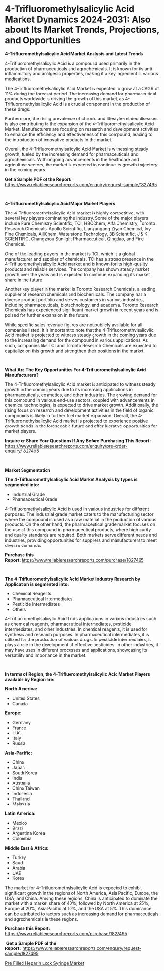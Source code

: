 <p><h1>4-Trifluoromethylsalicylic Acid Market Dynamics 2024-2031: Also about Its Market Trends, Projections, and Opportunities</h1></p><p><strong>4-Trifluoromethylsalicylic Acid Market Analysis and Latest Trends</strong></p>
<p><p>4-Trifluoromethylsalicylic Acid is a compound used primarily in the production of pharmaceuticals and agrochemicals. It is known for its anti-inflammatory and analgesic properties, making it a key ingredient in various medications.</p><p>The 4-Trifluoromethylsalicylic Acid Market is expected to grow at a CAGR of 11% during the forecast period. The increasing demand for pharmaceutical products worldwide is driving the growth of this market, as 4-Trifluoromethylsalicylic Acid is a crucial component in the production of these drugs.</p><p>Furthermore, the rising prevalence of chronic and lifestyle-related diseases is also contributing to the expansion of the 4-Trifluoromethylsalicylic Acid Market. Manufacturers are focusing on research and development activities to enhance the efficiency and effectiveness of this compound, leading to the introduction of innovative products in the market.</p><p>Overall, the 4-Trifluoromethylsalicylic Acid Market is witnessing steady growth, fueled by the increasing demand for pharmaceuticals and agrochemicals. With ongoing advancements in the healthcare and agriculture sectors, the market is expected to continue its growth trajectory in the coming years.</p></p>
<p><strong>Get a Sample PDF of the Report:&nbsp;</strong> <a href="https://www.reliableresearchreports.com/enquiry/request-sample/1827495">https://www.reliableresearchreports.com/enquiry/request-sample/1827495</a></p>
<p>&nbsp;</p>
<p><strong>4-Trifluoromethylsalicylic Acid Major Market Players</strong></p>
<p><p>The 4-Trifluoromethylsalicylic Acid market is highly competitive, with several key players dominating the industry. Some of the major players include Pure Chemistry Scientific, TCI, HBCChem, Alfa Chemistry, Toronto Research Chemicals, Apollo Scientific, Lianyungang Ziyan Chemical, Ivy Fine Chemicals, AlliChem, Waterstone Technology, 3B Scientific, J & K SCIENTIFIC, Changzhou Sunlight Pharmaceutical, Qingdao, and Fine Chemical. </p><p>One of the leading players in the market is TCI, which is a global manufacturer and supplier of chemicals. TCI has a strong presence in the 4-Trifluoromethylsalicylic Acid market and is known for its high-quality products and reliable services. The company has shown steady market growth over the years and is expected to continue expanding its market share in the future. </p><p>Another key player in the market is Toronto Research Chemicals, a leading supplier of research chemicals and biochemicals. The company has a diverse product portfolio and serves customers in various industries, including pharmaceuticals, biotechnology, and academia. Toronto Research Chemicals has experienced significant market growth in recent years and is poised for further expansion in the future.</p><p>While specific sales revenue figures are not publicly available for all companies listed, it is important to note that the 4-Trifluoromethylsalicylic Acid market is projected to witness steady growth in the coming years due to the increasing demand for the compound in various applications. As such, companies like TCI and Toronto Research Chemicals are expected to capitalize on this growth and strengthen their positions in the market.</p></p>
<p>&nbsp;</p>
<p><strong>What Are The Key Opportunities For 4-Trifluoromethylsalicylic Acid Manufacturers?</strong></p>
<p><p>The 4-Trifluoromethylsalicylic Acid market is anticipated to witness steady growth in the coming years due to its increasing applications in pharmaceuticals, cosmetics, and other industries. The growing demand for this compound in various end-use sectors, coupled with advancements in chemical technologies, is expected to drive market growth. Additionally, the rising focus on research and development activities in the field of organic compounds is likely to further fuel market expansion. Overall, the 4-Trifluoromethylsalicylic Acid market is projected to experience positive growth trends in the foreseeable future and offer lucrative opportunities for market players.</p></p>
<p><strong>Inquire or Share Your Questions If Any Before Purchasing This Report:</strong> <a href="https://www.reliableresearchreports.com/enquiry/pre-order-enquiry/1827495">https://www.reliableresearchreports.com/enquiry/pre-order-enquiry/1827495</a></p>
<p>&nbsp;</p>
<p><strong>Market Segmentation</strong></p>
<p><strong>The 4-Trifluoromethylsalicylic Acid Market Analysis by types is segmented into:</strong></p>
<p><ul><li>Industrial Grade</li><li>Pharmaceutical Grade</li></ul></p>
<p><p>4-Trifluoromethylsalicylic Acid is used in various industries for different purposes. The industrial grade market caters to the manufacturing sector where the compound is used as a raw material in the production of various products. On the other hand, the pharmaceutical grade market focuses on the use of this compound in pharmaceutical products, where high purity and quality standards are required. Both markets serve different needs and industries, providing opportunities for suppliers and manufacturers to meet diverse demands.</p></p>
<p><strong>Purchase this Report:&nbsp;</strong><a href="https://www.reliableresearchreports.com/purchase/1827495">https://www.reliableresearchreports.com/purchase/1827495</a></p>
<p>&nbsp;</p>
<p><strong>The 4-Trifluoromethylsalicylic Acid Market Industry Research by Application is segmented into:</strong></p>
<p><ul><li>Chemical Reagents</li><li>Pharmaceutical Intermediates</li><li>Pesticide Intermediates</li><li>Others</li></ul></p>
<p><p>4-Trifluoromethylsalicylic Acid finds applications in various industries such as chemical reagents, pharmaceutical intermediates, pesticide intermediates, and other industries. In chemical reagents, it is used for synthesis and research purposes. In pharmaceutical intermediates, it is utilized for the production of various drugs. In pesticide intermediates, it plays a role in the development of effective pesticides. In other industries, it may have uses in different processes and applications, showcasing its versatility and importance in the market.</p></p>
<p>&nbsp;</p>
<p><strong>In terms of Region, the 4-Trifluoromethylsalicylic Acid Market Players available by Region are:</strong></p>
<p>
    <p> <strong> North America: </strong>
        <ul>
            <li>United States</li>
            <li>Canada</li>
        </ul>
        </p> 
    <p> <strong> Europe: </strong>
        <ul>
            <li>Germany</li>
            <li>France</li>
            <li>U.K.</li>
            <li>Italy</li>
            <li>Russia</li>
        </ul>
        </p> 
    <p> <strong> Asia-Pacific: </strong>
        <ul>
            <li>China</li>
            <li>Japan</li>
            <li>South Korea</li>
            <li>India</li>
            <li>Australia</li>
            <li>China Taiwan</li>
            <li>Indonesia</li>
            <li>Thailand</li>
            <li>Malaysia</li>
        </ul>
        </p> 
    <p> <strong> Latin America: </strong>
        <ul>
            <li>Mexico</li>
            <li>Brazil</li>
            <li>Argentina Korea</li>
            <li>Colombia</li>
        </ul>
        </p> 
    <p> <strong> Middle East & Africa: </strong>
        <ul>
            <li>Turkey</li>
            <li>Saudi</li>
            <li>Arabia</li>
            <li>UAE</li>
            <li>Korea</li>
        </ul>
    </p>
    </p>
<p><p>The market for 4-Trifluoromethylsalicylic Acid is expected to exhibit significant growth in the regions of North America, Asia Pacific, Europe, the USA, and China. Among these regions, China is anticipated to dominate the market with a market share of 40%, followed by North America at 25%, Europe at 20%, Asia Pacific at 10%, and the USA at 5%. This dominance can be attributed to factors such as increasing demand for pharmaceuticals and agrochemicals in these regions.</p></p>
<p><strong>Purchase this Report: </strong><a href="https://www.reliableresearchreports.com/purchase/1827495">https://www.reliableresearchreports.com/purchase/1827495</a></p>
<p>&nbsp;<strong>Get a Sample PDF of the Report:&nbsp;&nbsp;</strong><a href="https://www.reliableresearchreports.com/enquiry/request-sample/1827495">https://www.reliableresearchreports.com/enquiry/request-sample/1827495</a></p>
<p><strong></strong></p>
<p><p><a href="https://chivalrous-flock-a86.notion.site/Pre-Filled-Heparin-Lock-Syringe-Market-Challenges-Opportunities-and-Growth-Drivers-and-Major-Mark-755d3d1319b64cf1876e07b51405e0c2">Pre Filled Heparin Lock Syringe Market</a></p></p>